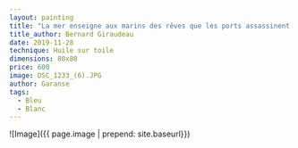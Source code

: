 ```yaml
---
layout: painting
title: "La mer enseigne aux marins des rêves que les ports assassinent." 
title_author: Bernard Giraudeau 
date: 2019-11-28
technique: Huile sur toile
dimensions: 80x80
price: 600
image: DSC_1233_(6).JPG
author: Garanse
tags:
  - Bleu
  - Blanc
---
```

![Image]({{ page.image | prepend: site.baseurl}})